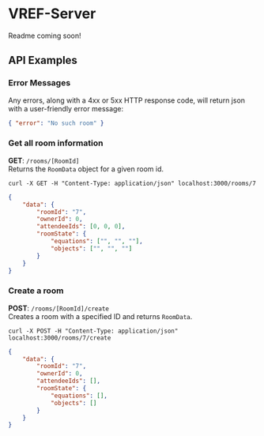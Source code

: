 # VREF-Server

Readme coming soon!


## API Examples

### **Error Messages**
Any errors, along with a 4xx or 5xx HTTP response code, will return json with a user-friendly error message:
```json
{ "error": "No such room" }
```


### **Get all room information**
**GET**: `/rooms/[RoomId]`\
Returns the `RoomData` object for a given room id.

`curl -X GET -H "Content-Type: application/json" localhost:3000/rooms/7`
```json
{
    "data": {
        "roomId": "7",
        "ownerId": 0,
        "attendeeIds": [0, 0, 0],
        "roomState": {
            "equations": ["", "", ""],
            "objects": ["", "", ""]
        }
    }
}
```


### **Create a room**
**POST**: `/rooms/[RoomId]/create`\
Creates a room with a specified ID and returns `RoomData`.

`curl -X POST -H "Content-Type: application/json" localhost:3000/rooms/7/create`
```json
{
    "data": {
        "roomId": "7",
        "ownerId": 0,
        "attendeeIds": [],
        "roomState": {
            "equations": [],
            "objects": []
        }
    }
}
```